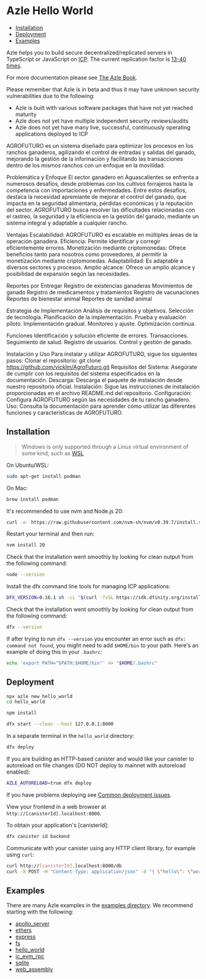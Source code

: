 # Azle Hello World

-   [Installation](#installation)
-   [Deployment](#deployment)
-   [Examples](#examples)

Azle helps you to build secure decentralized/replicated servers in TypeScript or JavaScript on [ICP](https://internetcomputer.org/). The current replication factor is [13-40 times](https://dashboard.internetcomputer.org/subnets).

For more documentation please see [The Azle Book](https://demergent-labs.github.io/azle/).


Please remember that Azle is in beta and thus it may have unknown security vulnerabilities due to the following:

-   Azle is built with various software packages that have not yet reached maturity
-   Azle does not yet have multiple independent security reviews/audits
-   Azle does not yet have many live, successful, continuously operating applications deployed to ICP


AGROFUTURO es un sistema diseñado para optimizar los procesos en los ranchos ganaderos, agilizando el control de entradas y salidas del ganado, mejorando la gestión de la información y facilitando las transacciones dentro de los mismos ranchos con un enfoque en la movilidad.

Problemática y Enfoque
El sector ganadero en Aguascalientes se enfrenta a numerosos desafíos, desde problemas con los cultivos forrajeros hasta la competencia con importaciones y enfermedades. Entre estos desafíos, destaca la necesidad apremiante de mejorar el control del ganado, que impacta en la seguridad alimentaria, pérdidas económicas y la reputación del sector. AGROFUTURO busca resolver las dificultades relacionadas con el rastreo, la seguridad y la eficiencia en la gestión del ganado, mediante un sistema integral y adaptable a cualquier rancho.

Ventajas
Escalabilidad: AGROFUTURO es escalable en múltiples áreas de la operación ganadera.
Eficiencia: Permite identificar y corregir eficientemente errores.
Monetización mediante criptomonedas: Ofrece beneficios tanto para nosotros como proveedores, al permitir la monetización mediante criptomonedas.
Adaptabilidad: Es adaptable a diversos sectores y procesos.
Amplio alcance: Ofrece un amplio alcance y posibilidad de expansión según las necesidades.

Reportes por Entregar
Registro de existencias ganaderas
Movimientos de ganado
Registro de medicamentos y tratamientos
Registro de vacunaciones
Reportes de bienestar animal
Reportes de sanidad animal

Estrategia de Implementación
Análisis de requisitos y objetivos.
Selección de tecnología.
Planificación de la implementación.
Prueba y evaluación piloto.
Implementación gradual.
Monitoreo y ajuste.
Optimización continua.

Funciones
Identificación y solución eficiente de errores.
Transacciones.
Seguimiento de salud.
Registro de usuarios.
Control y gestión de ganado.

Instalación y Uso
Para instalar y utilizar AGROFUTURO, sigue los siguientes pasos:
Clonar el repositorio: git clone https://github.com/vicklm/AgroFuturo.git
Requisitos del Sistema: Asegúrate de cumplir con los requisitos del sistema especificados en la documentación.
Descarga: Descarga el paquete de instalación desde nuestro repositorio oficial.
Instalación: Sigue las instrucciones de instalación proporcionadas en el archivo README.md del repositorio.
Configuración: Configura AGROFUTURO según las necesidades de tu rancho ganadero.
Uso: Consulta la documentación para aprender cómo utilizar las diferentes funciones y características de AGROFUTURO. 

## Installation

> Windows is only supported through a Linux virtual environment of some kind, such as [WSL](https://learn.microsoft.com/en-us/windows/wsl/install)

On Ubuntu/WSL:

```bash
sudo apt-get install podman
```

On Mac:

```bash
brew install podman
```

It's recommended to use nvm and Node.js 20:

```bash
curl -o- https://raw.githubusercontent.com/nvm-sh/nvm/v0.39.7/install.sh | bash
```

Restart your terminal and then run:

```bash
nvm install 20
```

Check that the installation went smoothly by looking for clean output from the following command:

```bash
node --version
```

Install the dfx command line tools for managing ICP applications:

```bash
DFX_VERSION=0.16.1 sh -ci "$(curl -fsSL https://sdk.dfinity.org/install.sh)"
```

Check that the installation went smoothly by looking for clean output from the following command:

```bash
dfx --version
```

If after trying to run `dfx --version` you encounter an error such as `dfx: command not found`, you might need to add `$HOME/bin` to your path. Here's an example of doing this in your `.bashrc`:

```bash
echo 'export PATH="$PATH:$HOME/bin"' >> "$HOME/.bashrc"
```

## Deployment

```bash
npx azle new hello_world
cd hello_world

npm install

dfx start --clean --host 127.0.0.1:8000
```

In a separate terminal in the `hello_world` directory:

```bash
dfx deploy
```

If you are building an HTTP-based canister and would like your canister to autoreload on file changes (DO NOT deploy to mainnet with autoreload enabled):

```bash
AZLE_AUTORELOAD=true dfx deploy
```

If you have problems deploying see [Common deployment issues](https://demergent-labs.github.io/azle/deployment.html#common-deployment-issues).

View your frontend in a web browser at `http://[canisterId].localhost:8000`.

To obtain your application's [canisterId]:

```bash
dfx canister id backend
```

Communicate with your canister using any HTTP client library, for example using `curl`:

```bash
curl http://[canisterId].localhost:8000/db
curl -X POST -H "Content-Type: application/json" -d "{ \"hello\": \"world\" }" http://[canisterId].localhost:8000/db/update
```

## Examples

There are many Azle examples in the [examples directory](https://github.com/demergent-labs/azle/tree/main/examples). We recommend starting with the following:

-   [apollo_server](https://github.com/demergent-labs/azle/tree/main/examples/apollo_server)
-   [ethers](https://github.com/demergent-labs/azle/tree/main/examples/ethers)
-   [express](https://github.com/demergent-labs/azle/tree/main/examples/express)
-   [fs](https://github.com/demergent-labs/azle/tree/main/examples/fs)
-   [hello_world](https://github.com/demergent-labs/azle/tree/main/examples/hello_world)
-   [ic_evm_rpc](https://github.com/demergent-labs/azle/tree/main/examples/ic_evm_rpc)
-   [sqlite](https://github.com/demergent-labs/azle/tree/main/examples/sqlite)
-   [web_assembly](https://github.com/demergent-labs/azle/tree/main/examples/web_assembly)

